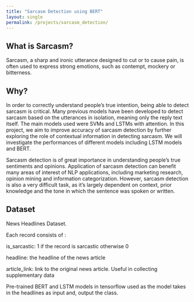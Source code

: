 ```yaml
---
title: "Sarcasm Detection using BERT"
layout: single
permalink: /projects/sarcasm_detection/
---
```


## What is Sarcasm?
Sarcasm, a sharp and ironic utterance designed to cut or to cause pain, is often used to express strong emotions, such as contempt, mockery or bitterness.

## Why?
In order to correctly understand people’s true intention, being able to detect sarcasm is critical. Many previous models have been developed to detect sarcasm based on the utterances in isolation, meaning only the reply text itself. The main models used were SVMs and LSTMs with attention. In this project, we aim to improve accuracy of sarcasm detection by further exploring the role of contextual information in detecting sarcasm. We will investigate the performances of different models including LSTM models and BERT.

Sarcasm detection is of great importance in understanding people’s true sentiments and opinions. Application of sarcasm detection can benefit many areas of interest of NLP applications, including marketing research, opinion mining and information categorization. However, sarcasm detection is also a very difficult task, as it’s largely dependent on context, prior knowledge and the tone in which the sentence was spoken or written.

## Dataset
News Headlines Dataset.

Each record consists of :

is_sarcastic: 1 if the record is sarcastic otherwise 0

headline: the headline of the news article

article_link: link to the original news article. Useful in collecting supplementary data

Pre-trained BERT and LSTM models in tensorflow used as the model takes in the headlines as input and, output the class.


